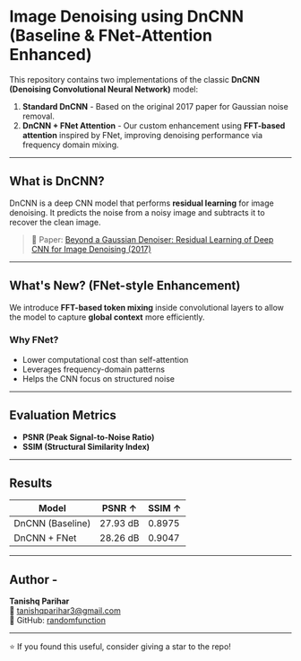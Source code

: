 # Image Denoising using DnCNN (Baseline & FNet-Attention Enhanced)

This repository contains two implementations of the classic **DnCNN (Denoising Convolutional Neural Network)** model:

1. **Standard DnCNN** - Based on the original 2017 paper for Gaussian noise removal.
2. **DnCNN + FNet Attention** - Our custom enhancement using **FFT-based attention** inspired by FNet, improving denoising performance via frequency domain mixing.

---

## What is DnCNN?

DnCNN is a deep CNN model that performs **residual learning** for image denoising. It predicts the noise from a noisy image and subtracts it to recover the clean image.

> 📄 Paper: [Beyond a Gaussian Denoiser: Residual Learning of Deep CNN for Image Denoising (2017)](https://arxiv.org/abs/1608.03981)

---

## What's New? (FNet-style Enhancement)

We introduce **FFT-based token mixing** inside convolutional layers to allow the model to capture **global context** more efficiently.

### Why FNet?

- Lower computational cost than self-attention
- Leverages frequency-domain patterns
- Helps the CNN focus on structured noise

---

## Evaluation Metrics

- **PSNR (Peak Signal-to-Noise Ratio)**
- **SSIM (Structural Similarity Index)**

---

## Results

| Model            | PSNR ↑  | SSIM ↑ |
|------------------|---------|--------|
| DnCNN (Baseline) | 27.93 dB | 0.8975 |
| DnCNN + FNet     | 28.26 dB | 0.9047 |

---

## Author -

**Tanishq Parihar**  
📧 tanishqparihar3@gmail.com  
🔗 GitHub: [randomfunction](https://github.com/randomfunction)

---

⭐ If you found this useful, consider giving a star to the repo!
